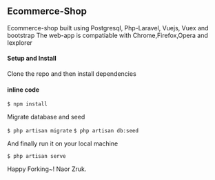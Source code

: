 ## Ecommerce-Shop

Ecommerce-shop built using Postgresql, Php-Laravel, Vuejs, Vuex and bootstrap
The web-app is compatiable with Chrome,Firefox,Opera and Iexplorer

#### Setup and Install

Clone the repo and then install dependencies

#### inline code

`$ npm install`

Migrate database and seed

`$ php artisan migrate`
`$ php artisan db:seed`

And finally run it on your local machine

`$ php artisan serve`

Happy Forking~!
Naor Zruk.
